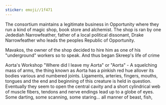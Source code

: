 ```yaml
---
sticker: emoji//1f471
---
```

The consortium maintains a legitimate business in Opportunity where they run a kind of magic shop, book store and alchemist. The shop is ran by one Jedediah Narrowfeather, father of a local political dissonant, Drake Narrowfeather who leads the peoples Republic of Opportunity. 

Mavakos, the owner of the shop decided to hire him as one of his "underground" workers so to speak. And thus began Skreep's life of crime

Aorta's Workshop 
"Where did I leave my Aorta" or "Aorta" - A squelching mass of arms, the thing known as Aorta has a pinkish red hue allover its bodies various and numbered joints. Ligaments, arteries, fingers, mouths, tongues and the end and beginning of this creature is held in question. Eventually they seem to open the central cavity and a short cylindrical web of muscle fibers, tendons and nerve endings lead up to a globe of eyes. Some darting, some scanning, some staring... all manner of beast, fish,  
